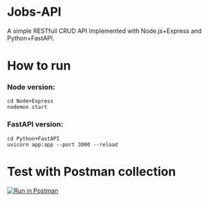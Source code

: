 # Jobs-API
A simple RESTfull CRUD API Implemented with Node.js+Express and Python+FastAPI.

# How to run
### Node version:
```
cd Node+Express
nodemon start
```

### FastAPI version:
```
cd Python+FastAPI
uvicorn app:app --port 3000 --reload
```

# Test with Postman collection
[![Run in Postman](https://run.pstmn.io/button.svg)](https://god.gw.postman.com/run-collection/20861561-6eea2f90-691a-4c16-918f-a5b44dd38837?action=collection%2Ffork&source=rip_markdown&collection-url=entityId%3D20861561-6eea2f90-691a-4c16-918f-a5b44dd38837%26entityType%3Dcollection%26workspaceId%3Debcdedd2-fbc8-46bc-95f1-bfb7d7b18460)

